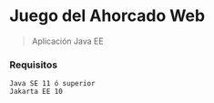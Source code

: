 # Juego del Ahorcado Web
> Aplicación Java EE

   
   
### Requisitos
```
Java SE 11 ó superior
Jakarta EE 10
```

